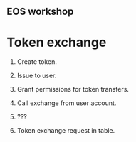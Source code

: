 ## EOS workshop

# Token exchange

1. Create token.

2. Issue to user.

3. Grant permissions for token transfers.

4. Call exchange from user account.

5. ???

6. Token exchange request in table.
